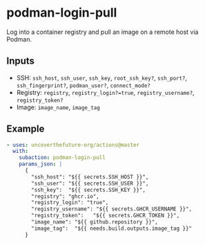 # podman-login-pull

Log into a container registry and pull an image on a remote host via Podman.

## Inputs
- SSH: `ssh_host`, `ssh_user`, `ssh_key`, `root_ssh_key?`, `ssh_port?`, `ssh_fingerprint?`, `podman_user?`, `connect_mode?`
- Registry: `registry`, `registry_login?=true`, `registry_username?`, `registry_token?`
- Image: `image_name`, `image_tag`

## Example
```yaml
- uses: uncoverthefuture-org/actions@master
  with:
    subaction: podman-login-pull
    params_json: |
      {
        "ssh_host": "${{ secrets.SSH_HOST }}",
        "ssh_user": "${{ secrets.SSH_USER }}",
        "ssh_key":  "${{ secrets.SSH_KEY }}",
        "registry": "ghcr.io",
        "registry_login": "true",
        "registry_username": "${{ secrets.GHCR_USERNAME }}",
        "registry_token":   "${{ secrets.GHCR_TOKEN }}",
        "image_name": "${{ github.repository }}",
        "image_tag":  "${{ needs.build.outputs.image_tag }}"
      }
```

